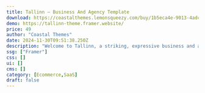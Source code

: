 ```yaml
---
title: Tallinn — Business And Agency Template
download: https://coastalthemes.lemonsqueezy.com/buy/1b5eca4e-9013-4adc-9e97-d0bb830f17e1?aff=YGGpO5
demo: https://tallinn-theme.framer.website/
price: 49
author: "Coastal Themes"
date: 2024-11-30T09:51:38.250Z
description: "Welcome to Tallinn, a striking, expressive business and agency template perfect for showcasing your product features or agency services."
ssg: ["Framer"]
css: []
ui: []
cms: []
category: [Ecommerce,SaaS]
draft: false
---
```


